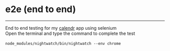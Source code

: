 # e2e (end to end) 
---
End to end testing for my [calendr](https://github.com/Lwestley/calendr) app using selenium
<br>
Open the terminal and type the command to complete the test<br><br>
`node_modules/nightwatch/bin/nightwatch --env chrome`


